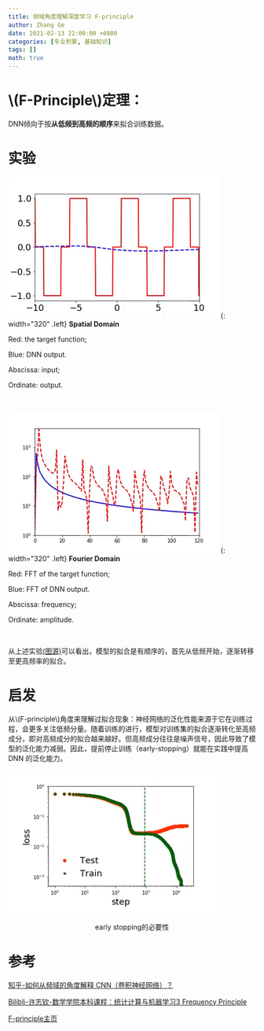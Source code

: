 ```yaml
---
title: 频域角度理解深度学习 F-principle
author: Zhang Ge
date: 2021-02-13 22:00:00 +0800
categories: [专业积累, 基础知识]
tags: []
math: true
---
```


# \\(F-Principle\\)定理：

DNN倾向于按**从低频到高频的顺序**来拟合训练数据。

# 实验

![](/assets/img/20210213/T_domain.gif){: width="320" .left}
**Spatial Domain**

Red: the target function;

Blue: DNN output.

Abscissa: input;

Ordinate: output.
<br>

<br>

![](/assets/img/20210213/F_domain.gif){: width="320" .left}
**Fourier Domain**

Red: FFT of the target function;

Blue: FFT of DNN output.

Abscissa: frequency;

Ordinate: amplitude.
<br>

<br>

从上述实验[(图源)](https://ins.sjtu.edu.cn/people/xuzhiqin/fprinciple/index.html)可以看出，模型的拟合是有顺序的，首先从低频开始，逐渐转移至更高频率的拟合。



# 启发

从\\(F-principle\\)角度来理解过拟合现象：神经网络的泛化性能来源于它在训练过程，会更多关注低频分量。随着训练的进行，模型对训练集的拟合逐渐转化至高频成分，即对高频成分的拟合越来越好。但高频成分往往是噪声信号，因此导致了模型的泛化能力减弱。因此，提前停止训练（early-stopping）就能在实践中提高 DNN 的泛化能力。

![](/assets/img/20210213/early_stopping.png)

<center>early stopping的必要性</center>

# 参考

[知乎-如何从频域的角度解释 CNN（卷积神经网络）？](https://www.zhihu.com/question/59532432)



[Bilibli-许志钦-数学学院本科课程：统计计算与机器学习3 Frequency Principle](https://www.bilibili.com/video/BV1jE411u7G1?p=2)



[F-principle主页](https://ins.sjtu.edu.cn/people/xuzhiqin/fprinciple/index.html)